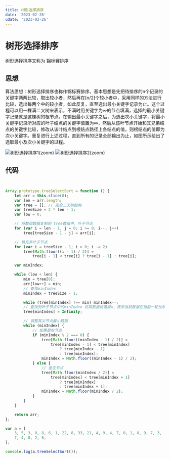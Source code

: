 ```yaml
---
title: 树形选择排序
date: '2023-02-26'
udate: '2023-02-26'
---
```


# 树形选择排序
树形选择排序又称为 锦标赛排序

## 思想

算法思想：树形选择排序也称作锦标赛排序。基本思想是先把待排序的n个记录的关键字两两比较，取出较小者，然后再在[n/2]个较小者中，采用同样的方法进行比较，选出每两个中的较小者，如此反复，直至选出最小关键字记录为止。这个过程可以用一棵满二叉树来表示，不满时用关键字为∞的节点填满，选择的最小关键字记录就是这棵树的根节点。在输出最小关键字之后，为选出次小关键字，将最小关键字记录所对应的叶子结点的关键字值置为∞，然后从该叶节点开始和其兄弟结点的关键字比较，修改从该叶结点到根结点路径上各结点的值，则根结点的值即为次小关键字。重复进行上述过程，直到所有的记录全部输出为止，如图所示给出了选取最小及次小关键字的过程。

![树形选择排序1](/img/树形选择排序1.png){zoom}
![树形选择排序2](/img/树形选择排序2.png){zoom}

## 代码
```js


Array.prototype.treeSelectSort = function () {
	let arr = this.slice(0);
	var len = arr.length;
	var tree = []; // 完全二叉树结构
	var treeSize = 2 * len - 1;
	var low = 0;

	// 将数组数据复制到 tree数组中，叶子节点
	for (var i = len - 1, j = 0; i >= 0; i--, j++)
		tree[treeSize - 1 - j] = arr[i];

	// 填充非叶子节点
	for (var i = treeSize - 1; i > 0; i -= 2)
		tree[Math.floor((i - 1) / 2)] =
			tree[i - 1] < tree[i] ? tree[i - 1] : tree[i];

	var minIndex;

	while (low < len) {
		min = tree[0];
		arr[low++] = min;
		// 查找minIndex
		minIndex = treeSize - 1;

		while (tree[minIndex] !== min) minIndex--;
		// 查找到叶子节点中的minIndex 将其数据设置成∞，表示当前数据在当前一轮比较重已经选择出了最小的
		tree[minIndex] = Infinity;

		// 调整其父节点最小数据
		while (minIndex) {
			// 如果是右节点
			if (minIndex % 2 === 0) {
				tree[Math.floor((minIndex - 1) / 2)] =
					tree[minIndex - 1] < tree[minIndex]
						? tree[minIndex - 1]
						: tree[minIndex];
				minIndex = Math.floor((minIndex - 1) / 2);
			} else {
				// 是左节点
				tree[Math.floor(minIndex / 2)] =
					tree[minIndex] < tree[minIndex + 1]
						? tree[minIndex]
						: tree[minIndex + 1];
				minIndex = Math.floor(minIndex / 2);
			}
		}
	}

	return arr;
};

var a = [
	3, 5, 3, 0, 8, 6, 1, 22, 8, 33, 21, 4, 9, 4, 7, 0, 1, 8, 9, 7, 3, 1, 2, 5, 9,
	7, 4, 0, 2, 6,
];

console.log(a.treeSelectSort());
```
